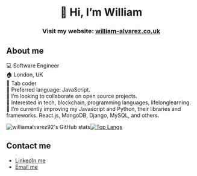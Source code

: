 <div align="center">
  
# 👋 Hi, I’m William

</div>

<div align="center">
  
### Visit my website: <a href="https://william-alvarez.co.uk/">william-alvarez.co.uk</a>
</div>

## About me
  💻 Software Engineer</br>
  🏠 London, UK</br>
  🎹 Tab coder</br>
  🤖 Preferred language: JavaScript.</br>
  💞️ I’m looking to collaborate on open source projects.</br>
  👀 Interested in tech, blockchain, programming languages, lifelonglearning.</br>
  🌱 I’m currently improving my Javascript and Python, their libraries and frameworks. React.js, MongoDB, Django, MySQL, and others.</br>

![williamalvarez92's GitHub stats](https://github-readme-stats.vercel.app/api?username=williamalvarez92&show_icons=true&layout=compact&theme=github_dark)[![Top Langs](https://github-readme-stats.vercel.app/api/top-langs/?username=williamalvarez92&layout=compact&theme=github_dark)](https://github.com/williamalvarez92/github-readme-stats)

## Contact me


- <a href="https://www.linkedin.com/in/williamalvarez92/" target="_blank"> LinkedIn me </a>
- <a href="mailto:williamalvarez672@gmail.com" target="_blank"> Email me </a>

